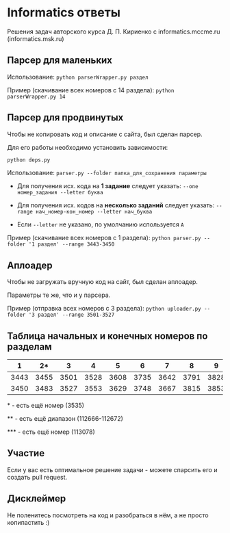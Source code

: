# Informatics ответы

Решения задач авторского курса Д. П. Кириенко с informatics.mccme.ru (informatics.msk.ru)

## Парсер для маленьких

Использование: ```python parserWrapper.py раздел```

Пример (скачивание всех номеров с 14 раздела): ```python parserWrapper.py 14```

## Парсер для продвинутых

Чтобы не копировать код и описание с сайта, был сделан парсер.

Для его работы необходимо установить зависимости:

```sh
python deps.py
```

Использование: ```parser.py --folder папка_для_сохранения параметры```

* Для получения исх. кода на **1 задание** следует указать: ```--one номер_задания --letter буква```

* Для получения исх. кодов на **несколько заданий** следует указать: ```--range нач_номер-кон_номер --letter нач_буква```

* Если ```--letter``` не указано, по умолчанию используется ```A```

Пример (скачивание всех номеров с 1 раздела): ```python parser.py --folder '1 раздел' --range 3443-3450```

## Аплоадер

Чтобы не загружать вручную код на сайт, был сделан аплоадер.

Параметры те же, что и у парсера.

Пример (отправка всех номеров с 3 раздела): ```python uploader.py --folder '3 раздел' --range 3501-3527```

## Таблица начальных и конечных номеров по разделам

| 1    | 2*   | 3    | 4    | 5    | 6    | 7    | 8    | 9    | 10   | 11** | 12     | 13     | 14.1   | 14.2   | 15     | 16***|
|------|------|------|------|------|------|------|------|------|------|------|--------|--------|--------|--------|--------|------|
| 3443 | 3455 | 3501 | 3528 | 3608 | 3735 | 3642 | 3791 | 3828 | 3828 | 4179 | 111152 | 111300 | 111194 | 111362 | 111326 | 3749 |
| 3450 | 3483 | 3527 | 3553 | 3629 | 3748 | 3667 | 3815 | 3853 | 3853 | 4197 | 111177 | 111325 | 111220 | 111387 | 111361 | 3774 |

\* - есть ещё номер (3535)

\** - есть ещё диапазон (112666-112672)

\*** - есть ещё номер (113078)

## Участие

Если у вас есть оптимальное решение задачи - можете спарсить его и создать pull request.

## Дисклеймер

Не поленитесь посмотреть на код и разобраться в нём, а не просто копипастить :)
